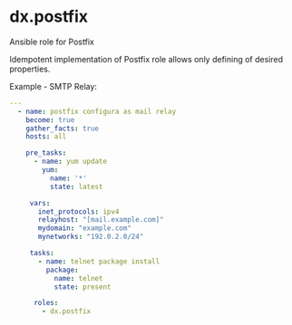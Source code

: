 # dx.postfix
Ansible role for Postfix

Idempotent implementation of Postfix role allows only defining of desired properties.

Example - SMTP Relay:
```yaml
---
  - name: postfix configura as mail relay
    become: true
    gather_facts: true
    hosts: all

    pre_tasks:
      - name: yum update
        yum:
          name: '*'
          state: latest

     vars:
       inet_protocols: ipv4
       relayhost: "[mail.example.com]"
       mydomain: "example.com"
       mynetworks: "192.0.2.0/24"

     tasks:
       - name: telnet package install
         package:
           name: telnet
           state: present

      roles:
        - dx.postfix

